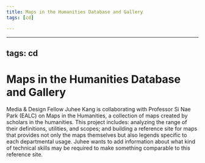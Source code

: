 ```yaml
---
title: Maps in the Humanities Database and Gallery
tags: [cd]

---
```


---
tags: cd
---

# Maps in the Humanities Database and Gallery

Media & Design Fellow Juhee Kang is collaborating with Professor Si Nae Park (EALC) on Maps in the Humanities, a collection of maps created by scholars in the humanities. This project includes: analyzing the range of their definitions, utilities, and scopes; and building a reference site for maps that provides not only the maps themselves but also legends specific to each departmental usage. Juhee wants to add information about what kind of technical skills may be required to make something comparable to this reference site.
 